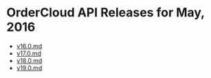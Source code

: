 # OrderCloud API Releases for May, 2016

- [v16.0.md](v16.0.md)
- [v17.0.md](v17.0.md)
- [v18.0.md](v18.0.md)
- [v19.0.md](v19.0.md)